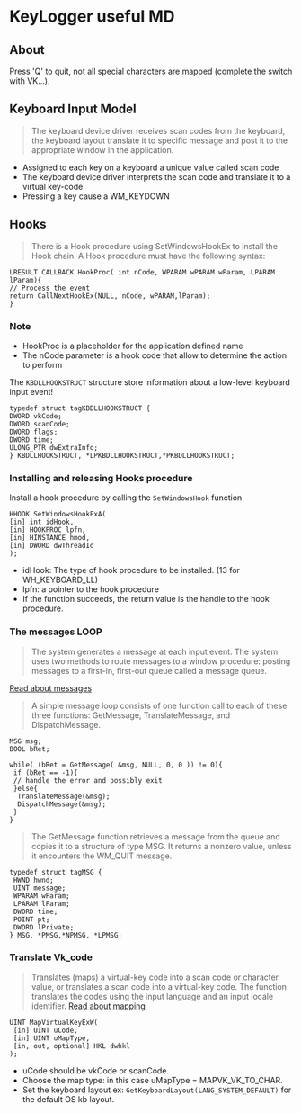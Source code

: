 # KeyLogger useful MD

## About

Press 'Q' to quit, not all special characters are mapped (complete the switch with VK...).

## Keyboard Input Model

>The keyboard device driver receives scan codes from the keyboard, the keyboard layout translate it to specific message and post it to the appropriate window in the application.

- Assigned to each key on a keyboard a unique value called scan code
- The keyboard device driver interprets the scan code and translate it to a virtual key-code.
- Pressing a key cause a WM_KEYDOWN

## Hooks

>There is a Hook procedure using SetWindowsHookEx to install the Hook chain. A Hook procedure must have the following syntax:

 ```
LRESULT CALLBACK HookProc( int nCode, WPARAM wPARAM wParam, LPARAM lParam){
 // Process the event
 return CallNextHookEx(NULL, nCode, wPARAM,lParam);
}
```

### Note

- HookProc is a placeholder for the application defined name
- The nCode parameter is a hook code that allow to determine the action to perform

The `KBDLLHOOKSTRUCT` structure store information about a low-level keyboard input event!

 ```
typedef struct tagKBDLLHOOKSTRUCT {
 DWORD vkCode;
 DWORD scanCode;
 DWORD flags;
 DWORD time;
 ULONG_PTR dwExtraInfo;
} KBDLLHOOKSTRUCT, *LPKBDLLHOOKSTRUCT,*PKBDLLHOOKSTRUCT;
```
  
### Installing and releasing Hooks procedure

 Install a hook procedure by calling the `SetWindowsHook` function

 ```
HHOOK SetWindowsHookExA(
 [in] int idHook,
 [in] HOOKPROC lpfn,
 [in] HINSTANCE hmod,
 [in] DWORD dwThreadId
);
```

- idHook: The type of hook procedure to be installed. (13 for WH_KEYBOARD_LL)
- lpfn: a pointer to the hook procedure
- If the function succeeds, the return value is the handle to the hook procedure.

### The messages LOOP

>The system generates a message at each input event. The system uses two methods to route messages to a window procedure: posting messages to a first-in, first-out queue called a message queue.

[Read about messages](https://learn.microsoft.com/en-us/windows/win32/winmsg/about-messages-and-message-queues#message-handling)

>A simple message loop consists of one function call to each of these three functions: GetMessage, TranslateMessage, and DispatchMessage.

```
MSG msg;
BOOL bRet;

while( (bRet = GetMessage( &msg, NULL, 0, 0 )) != 0){
 if (bRet == -1){
 // handle the error and possibly exit
 }else{
  TranslateMessage(&msg);
  DispatchMessage(&msg);
 }
}
```

 >The GetMessage function retrieves a message from the queue and copies it to a structure of type MSG. It returns a nonzero value, unless it encounters the WM_QUIT message.

```
typedef struct tagMSG {
 HWND hwnd;
 UINT message;
 WPARAM wParam;
 LPARAM lParam;
 DWORD time;
 POINT pt;
 DWORD lPrivate;
} MSG, *PMSG,*NPMSG, *LPMSG;
```

### Translate Vk_code

>Translates (maps) a virtual-key code into a scan code or character value, or translates a scan code into a virtual-key code. The function translates the codes using the input language and an input locale identifier.
[Read about mapping](https://learn.microsoft.com/en-us/windows/win32/api/winuser/nf-winuser-mapvirtualkeyexa)
  
```
UINT MapVirtualKeyExW(
 [in] UINT uCode,
 [in] UINT uMapType,
 [in, out, optional] HKL dwhkl
);
```

- uCode should be vkCode or scanCode.
- Choose the map type: in this case uMapType = MAPVK_VK_TO_CHAR.
- Set the keyboard layout ex: `GetKeyboardLayout(LANG_SYSTEM_DEFAULT)` for the default OS kb layout.

